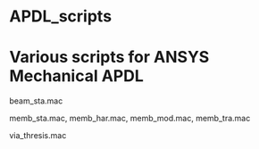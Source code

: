 # APDL_scripts

# Various scripts for ANSYS Mechanical APDL

beam_sta.mac

memb_sta.mac,
memb_har.mac,
memb_mod.mac,
memb_tra.mac

via_thresis.mac
